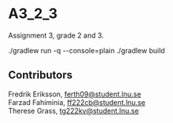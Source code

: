 # A3_2_3

Assignment 3, grade 2 and 3.

./gradlew run -q --console=plain
./gradlew build

## Contributors
Fredrik Eriksson, ferth09@student.lnu.se <br> 
Farzad Fahiminia, ff222cb@student.lnu.se <br> 
Therese Grass, tg222kv@student.lnu.se
